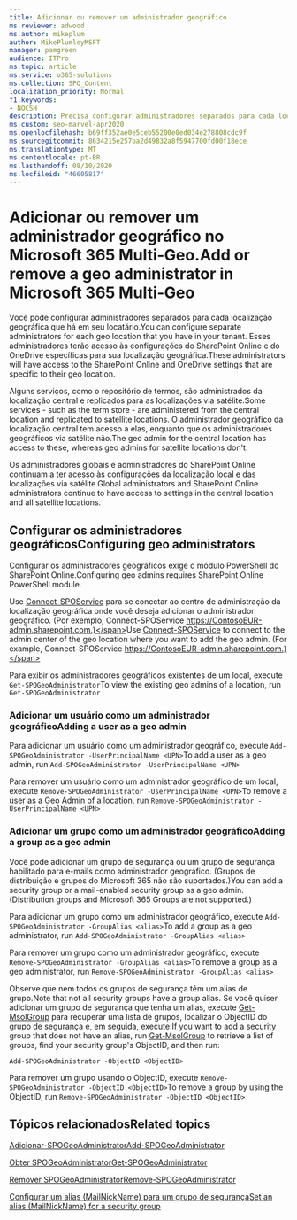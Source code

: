 ```yaml
---
title: Adicionar ou remover um administrador geográfico
ms.reviewer: adwood
ms.author: mikeplum
author: MikePlumleyMSFT
manager: pamgreen
audience: ITPro
ms.topic: article
ms.service: o365-solutions
ms.collection: SPO_Content
localization_priority: Normal
f1.keywords:
- NOCSH
description: Precisa configurar administradores separados para cada localização geográfica? Saiba como adicionar ou remover um administrador geográfico no Microsoft 365 Multi-Geo.
ms.custom: seo-marvel-apr2020
ms.openlocfilehash: b69ff352ae0e5ceb55200e0ed034e278808cdc9f
ms.sourcegitcommit: 8634215e257ba2d49832a8f5947700fd00f18ece
ms.translationtype: MT
ms.contentlocale: pt-BR
ms.lasthandoff: 08/10/2020
ms.locfileid: "46605817"
---
```

# <a name="add-or-remove-a-geo-administrator-in-microsoft-365-multi-geo"></a><span data-ttu-id="45170-104">Adicionar ou remover um administrador geográfico no Microsoft 365 Multi-Geo.</span><span class="sxs-lookup"><span data-stu-id="45170-104">Add or remove a geo administrator in Microsoft 365 Multi-Geo</span></span>

<span data-ttu-id="45170-105">Você pode configurar administradores separados para cada localização geográfica que há em seu locatário.</span><span class="sxs-lookup"><span data-stu-id="45170-105">You can configure separate administrators for each geo location that you have in your tenant.</span></span> <span data-ttu-id="45170-106">Esses administradores terão acesso às configurações do SharePoint Online e do OneDrive específicas para sua localização geográfica.</span><span class="sxs-lookup"><span data-stu-id="45170-106">These administrators will have access to the SharePoint Online and OneDrive settings that are specific to their geo location.</span></span>

<span data-ttu-id="45170-107">Alguns serviços, como o repositório de termos, são administrados da localização central e replicados para as localizações via satélite.</span><span class="sxs-lookup"><span data-stu-id="45170-107">Some services - such as the term store - are administered from the central location and replicated to satellite locations.</span></span> <span data-ttu-id="45170-108">O administrador geográfico da localização central tem acesso a elas, enquanto que os administradores geográficos via satélite não.</span><span class="sxs-lookup"><span data-stu-id="45170-108">The geo admin for the central location has access to these, whereas geo admins for satellite locations don't.</span></span>

<span data-ttu-id="45170-109">Os administradores globais e administradores do SharePoint Online continuam a ter acesso às configurações da localização local e das localizações via satélite.</span><span class="sxs-lookup"><span data-stu-id="45170-109">Global administrators and SharePoint Online administrators continue to have access to settings in the central location and all satellite locations.</span></span>

## <a name="configuring-geo-administrators"></a><span data-ttu-id="45170-110">Configurar os administradores geográficos</span><span class="sxs-lookup"><span data-stu-id="45170-110">Configuring geo administrators</span></span>

<span data-ttu-id="45170-111">Configurar os administradores geográficos exige o módulo PowerShell do SharePoint Online.</span><span class="sxs-lookup"><span data-stu-id="45170-111">Configuring geo admins requires SharePoint Online PowerShell module.</span></span>

<span data-ttu-id="45170-112">Use [Connect-SPOService](https://docs.microsoft.com/powershell/module/sharepoint-online/Connect-SPOService) para se conectar ao centro de administração da localização geográfica onde você deseja adicionar o administrador geográfico. (Por exemplo, Connect-SPOService  https://ContosoEUR-admin.sharepoint.com.)</span><span class="sxs-lookup"><span data-stu-id="45170-112">Use [Connect-SPOService](https://docs.microsoft.com/powershell/module/sharepoint-online/Connect-SPOService) to connect to the admin center of the geo location where you want to add the geo admin. (For example, Connect-SPOService  https://ContosoEUR-admin.sharepoint.com.)</span></span>

<span data-ttu-id="45170-113">Para exibir os administradores geográficos existentes de um local, execute `Get-SPOGeoAdministrator`</span><span class="sxs-lookup"><span data-stu-id="45170-113">To view the existing geo admins of a location, run `Get-SPOGeoAdministrator`</span></span>

### <a name="adding-a-user-as-a-geo-admin"></a><span data-ttu-id="45170-114">Adicionar um usuário como um administrador geográfico</span><span class="sxs-lookup"><span data-stu-id="45170-114">Adding a user as a geo admin</span></span>

<span data-ttu-id="45170-115">Para adicionar um usuário como um administrador geográfico, execute `Add-SPOGeoAdministrator -UserPrincipalName <UPN>`</span><span class="sxs-lookup"><span data-stu-id="45170-115">To add a user as a geo admin, run `Add-SPOGeoAdministrator -UserPrincipalName <UPN>`</span></span>

<span data-ttu-id="45170-116">Para remover um usuário como um administrador geográfico de um local, execute  `Remove-SPOGeoAdministrator -UserPrincipalName <UPN>`</span><span class="sxs-lookup"><span data-stu-id="45170-116">To remove a user as a Geo Admin of a location, run  `Remove-SPOGeoAdministrator -UserPrincipalName <UPN>`</span></span>

### <a name="adding-a-group-as-a-geo-admin"></a><span data-ttu-id="45170-117">Adicionar um grupo como um administrador geográfico</span><span class="sxs-lookup"><span data-stu-id="45170-117">Adding a group as a geo admin</span></span>

<span data-ttu-id="45170-118">Você pode adicionar um grupo de segurança ou um grupo de segurança habilitado para e-mails como administrador geográfico. (Grupos de distribuição e grupos do Microsoft 365 não são suportados.)</span><span class="sxs-lookup"><span data-stu-id="45170-118">You can add a security group or a mail-enabled security group as a geo admin. (Distribution groups and Microsoft 365 Groups are not supported.)</span></span>

<span data-ttu-id="45170-119">Para adicionar um grupo como um administrador geográfico, execute `Add-SPOGeoAdministrator -GroupAlias <alias>`</span><span class="sxs-lookup"><span data-stu-id="45170-119">To add a group as a geo administrator, run `Add-SPOGeoAdministrator -GroupAlias <alias>`</span></span>

<span data-ttu-id="45170-120">Para remover um grupo como um administrador geográfico, execute `Remove-SPOGeoAdministrator -GroupAlias <alias>`</span><span class="sxs-lookup"><span data-stu-id="45170-120">To remove a group as a geo administrator, run `Remove-SPOGeoAdministrator -GroupAlias <alias>`</span></span>

<span data-ttu-id="45170-121">Observe que nem todos os grupos de segurança têm um alias de grupo.</span><span class="sxs-lookup"><span data-stu-id="45170-121">Note that not all security groups have a group alias.</span></span> <span data-ttu-id="45170-122">Se você quiser adicionar um grupo de segurança que tenha um alias, execute [Get-MsolGroup](https://docs.microsoft.com/powershell/module/msonline/get-msolgroup) para recuperar uma lista de grupos, localizar o ObjectID do grupo de segurança e, em seguida, execute:</span><span class="sxs-lookup"><span data-stu-id="45170-122">If you want to add a security group that does not have an alias, run [Get-MsolGroup](https://docs.microsoft.com/powershell/module/msonline/get-msolgroup) to retrieve a list of groups, find your security group's ObjectID, and then run:</span></span>

`Add-SPOGeoAdministrator -ObjectID <ObjectID>`

<span data-ttu-id="45170-123">Para remover um grupo usando o ObjectID, execute `Remove-SPOGeoAdministrator -ObjectID <ObjectID>`</span><span class="sxs-lookup"><span data-stu-id="45170-123">To remove a group by using the ObjectID, run `Remove-SPOGeoAdministrator -ObjectID <ObjectID>`</span></span>

## <a name="related-topics"></a><span data-ttu-id="45170-124">Tópicos relacionados</span><span class="sxs-lookup"><span data-stu-id="45170-124">Related topics</span></span>

[<span data-ttu-id="45170-125">Adicionar-SPOGeoAdministrator</span><span class="sxs-lookup"><span data-stu-id="45170-125">Add-SPOGeoAdministrator</span></span>](https://docs.microsoft.com/powershell/module/sharepoint-online/add-spogeoadministrator)

[<span data-ttu-id="45170-126">Obter SPOGeoAdministrator</span><span class="sxs-lookup"><span data-stu-id="45170-126">Get-SPOGeoAdministrator</span></span>](https://docs.microsoft.com/powershell/module/sharepoint-online/get-spogeoadministrator)

[<span data-ttu-id="45170-127">Remover SPOGeoAdministrator</span><span class="sxs-lookup"><span data-stu-id="45170-127">Remove-SPOGeoAdministrator</span></span>](https://docs.microsoft.com/powershell/module/sharepoint-online/remove-spogeoadministrator)

[<span data-ttu-id="45170-128">Configurar um alias (MailNickName) para um grupo de segurança</span><span class="sxs-lookup"><span data-stu-id="45170-128">Set an alias (MailNickName) for a security group</span></span>](https://docs.microsoft.com/powershell/module/azuread/set-azureadgroup)